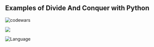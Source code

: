 ## Examples of Divide And Conquer with Python

![codewars](https://www.codewars.com/users/eliyahukoren/badges/large)


![](https://img.shields.io/github/actions/workflow/status/eliyahukoren/python-algo-patterns/actions.yml?label=Python%20Algo%20Patterns&logo=logo)

![Language](https://img.shields.io/badge/Language-Python-yellow)

